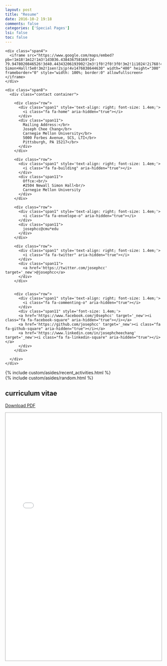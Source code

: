 ```yaml
---
layout: post
title: "Resume"
date: 2016-10-2 19:18
comments: false
categories: ['Special Pages']
lsi: false
toc: false
---
```



<div class="container">
  <div class="row">

    <div class="span4">
      <iframe src="https://www.google.com/maps/embed?pb=!1m18!1m12!1m3!1d3036.438436758169!2d-79.9478020846526!3d40.44343206193902!2m3!1f0!2f0!3f0!3m2!1i1024!2i768!4f13.1!3m3!1m2!1s0x8834f2216b3de60b%3A0x9dc3e7773e241828!2sNewell-Simon+Hall!5e0!3m2!1sen!2sjp!4v1476838644630" width="400" height="300" frameborder="0" style="width: 100%; border:0" allowfullscreen></iframe>
    </div>

    <div class="span8">
      <div class="contact container">

        <div class="row">
          <div class="span1" style='text-align: right; font-size: 1.4em;'>
            <i class="fa fa-home" aria-hidden="true"></i>
          </div>
          <div class="span11">
            Mailing Address:</br>
            Joseph Chee Chang</br>
            Carnegie Mellon University</br>
            5000 Forbes Avenue, SCS, LTI</br>
            Pittsburgh, PA 15217</br>
          </div>
        </div>

        <div class="row">
          <div class="span1" style='text-align: right; font-size: 1.4em;'>
            <i class="fa fa-building" aria-hidden="true"></i>
          </div>
          <div class="span11">
            Offce:<br/>
            #2504 Newall Simon Hall<br/>
            Carnegie Mellon University
          </div>
        </div>

        <div class="row">
          <div class="span1" style='text-align: right; font-size: 1.4em;'>
            <i class="fa fa-envelope-o" aria-hidden="true"></i>
          </div>
          <div class="span11">
            josephcc@cmu*edu
          </div>
        </div>

        <div class="row">
          <div class="span1" style='text-align: right; font-size: 1.4em;'>
            <i class="fa fa-twitter" aria-hidden="true"></i>
          </div>
          <div class="span11">
            <a href='https://twitter.com/josephcc' target='_new'>@josephcc</a>
          </div>
        </div>


        <div class="row">
          <div class="span1" style='text-align: right; font-size: 1.4em;'>
            <i class="fa fa-commenting-o" aria-hidden="true"></i>
          </div>
          <div class="span11" style='font-size: 1.4em;'>
          <a href='https://www.facebook.com/j0sephcc' target='_new'><i class="fa fa-facebook-square" aria-hidden="true"></i></a>
          <a href='https://github.com/josephcc' target='_new'><i class="fa fa-github-square" aria-hidden="true"></i></a>
          <a href='https://www.linkedin.com/in/josephcheechang' target='_new'><i class="fa fa-linkedin-square" aria-hidden="true"></i></a>
          </div>
        </div>

      </div>
    </div>

  </div>
</div>


<div>
  {% include custom/asides/recent_activities.html %}
</div>


<div>
  {% include custom/asides/random.html %}
</div>

<h2>curriculum vitae</h2>


<a href="/curriculum-vitae/latex/cv.pdf" onclick="_gaq.push(['_trackEvent', 'CV', 'Download', 'PDF']);">Download PDF</a>

<iframe src="/curriculum-vitae/latex/cv.pdf" style='width: 100%; height: 800px; border: 1px darkgray solid;'>
  resume
</iframe>


